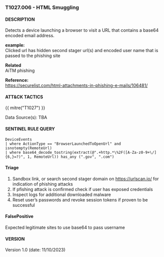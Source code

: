 ### T1027.006 - HTML Smuggling

#### DESCRIPTION

Detects a device launching a browser to visit a URL that contains a base64 encoded email address.

**example:**\
Clicked url has hidden second stager url(s) and encoded user name that is passed to the phishing site

**Related**\
AiTM phishing

**Reference:**\
https://securelist.com/html-attachments-in-phishing-e-mails/106481/

#### ATT&CK TACTICS

{{ mitre("T1027") }}

Data Source(s): TBA

#### SENTINEL RULE QUERY

```
DeviceEvents
| where ActionType == "BrowserLaunchedToOpenUrl" and isnotempty(RemoteUrl)  
| where base64_decode_tostring(extract(@".+http.*\%2F([A-Za-z0-9+\/]{6,}=?)", 1, RemoteUrl)) has_any (".gov", ".com")    
```

#### Triage

1. Sandbox link, or search second stager domain on https://urlscan.io/ for indication of phishing attacks
1. If pfishing attack is confirmed check if user has exposed credentials
1. Inspect logs for additional downloaded malware
1. Reset user’s passwords and revoke session tokens if proven to be successful

#### FalsePositive

Expected legitimate sites to use base64 to pass username

#### VERSION

Version 1.0 (date: 11/10/2023)
